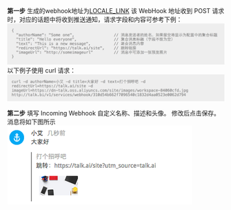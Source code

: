 
**第一步** 生成的webhook地址为[LOCALE_LINK](LOCALE_LINK)
该 WebHook 地址收到 POST 请求时，对应的话题中将收到推送通知，请求字段和内容可参考下例：
![](images/inte-guide/sample-webhook-1.png)
以下例子使用 curl 请求：
![](images/inte-guide/sample-webhook-2.png)

**第二步** 填写 Incoming Webhook 自定义名称、描述和头像。
修改后点击保存。消息将如下图所示
![](images/inte-guide/notice-webhook.png)

